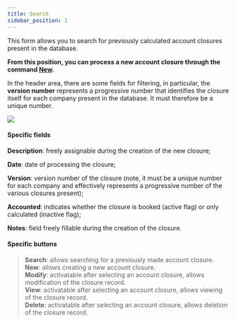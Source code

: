 ```yaml
---
title: Search 
sidebar_position: 1
---
```


This form allows you to search for previously calculated account closures present in the database.

**From this position, you can process a new account closure through the command [New](/docs/finance-area/ledger-records/records/procedures/automatic-account-closing/new-account-closing).**

In the header area, there are some fields for filtering, in particular, the **version number** represents a progressive number that identifies the closure itself for each company present in the database. It must therefore be a unique number.

![](/img/it-it/finance-area/ledger-records/records/automatic-account-closing/search/image01.png)

#### Specific fields   

**Description**: freely assignable during the creation of the new closure;

**Date**: date of processing the closure;

**Version**: version number of the closure (note, it must be a unique number for each company and effectively represents a progressive number of the various closures present);

**Accounted**: indicates whether the closure is booked (active flag) or only calculated (inactive flag);

**Notes**: field freely fillable during the creation of the closure.

#### Specific buttons   
> **Search**: allows searching for a previously made account closure.  
> **New**: allows creating a new account closure.  
> **Modify**: activatable after selecting an account closure, allows modification of the closure record.  
> **View**: activatable after selecting an account closure, allows viewing of the closure record.  
> **Delete**: activatable after selecting an account closure, allows deletion of the closure record.